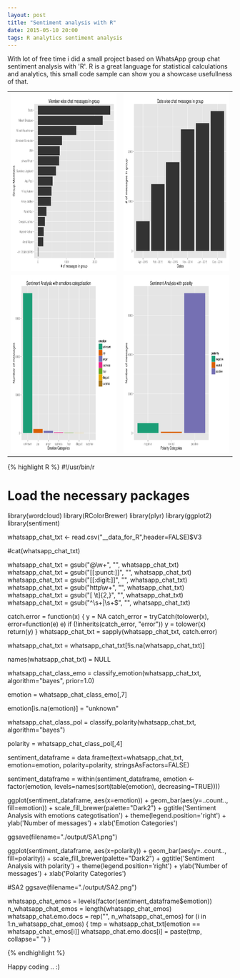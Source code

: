 ```yaml
---
layout: post
title: "Sentiment analysis with R"
date: 2015-05-10 20:00
tags: R analytics sentiment analysis
---
```


With lot of free time i did a small project based on WhatsApp group chat sentiment analysis with 'R'. R is a great language for statistical calculations and analytics, this small code sample can show you a showcase usefullness of that.

<table border="0" align="center">
<tr>
<td><img src="/images/WA1.png" height="400" width="400"/></td>
<td><img src="/images/WA2.png" height="400" width="400"/></td>
</tr>
<tr>
<td><img src="/images/SA1.png" height="400" width="400"/></td>
<td><img src="/images/SA2.png" height="400" width="400"/></td>
</tr>
</table>


{% highlight R %}
#!/usr/bin/r

# Load the necessary packages
library(wordcloud)
library(RColorBrewer)
library(plyr)
library(ggplot2)
library(sentiment)


whatsapp_chat_txt <- read.csv("__data_for_R",header=FALSE)$V3

#cat(whatsapp_chat_txt)

whatsapp_chat_txt = gsub("@\\w+", "", whatsapp_chat_txt)
whatsapp_chat_txt = gsub("[[:punct:]]", "", whatsapp_chat_txt)
whatsapp_chat_txt = gsub("[[:digit:]]", "", whatsapp_chat_txt)
whatsapp_chat_txt = gsub("http\\w+", "", whatsapp_chat_txt)
whatsapp_chat_txt = gsub("[ \t]{2,}", "", whatsapp_chat_txt)
whatsapp_chat_txt = gsub("^\\s+|\\s+$", "", whatsapp_chat_txt)


catch.error = function(x)
{
y = NA
catch_error = tryCatch(tolower(x), error=function(e) e)
if (!inherits(catch_error, "error"))
y = tolower(x)
return(y)
}
whatsapp_chat_txt = sapply(whatsapp_chat_txt, catch.error)

whatsapp_chat_txt = whatsapp_chat_txt[!is.na(whatsapp_chat_txt)]

names(whatsapp_chat_txt) = NULL

whatsapp_chat_class_emo = classify_emotion(whatsapp_chat_txt, algorithm="bayes", prior=1.0)

emotion = whatsapp_chat_class_emo[,7]

emotion[is.na(emotion)] = "unknown"

whatsapp_chat_class_pol = classify_polarity(whatsapp_chat_txt, algorithm="bayes")

polarity = whatsapp_chat_class_pol[,4]

sentiment_dataframe = data.frame(text=whatsapp_chat_txt, emotion=emotion, polarity=polarity, stringsAsFactors=FALSE)

sentiment_dataframe = within(sentiment_dataframe, emotion <- factor(emotion, levels=names(sort(table(emotion), decreasing=TRUE))))

ggplot(sentiment_dataframe, aes(x=emotion)) + geom_bar(aes(y=..count.., fill=emotion)) +
scale_fill_brewer(palette="Dark2") +
ggtitle('Sentiment Analysis with emotions categotisation') +
theme(legend.position='right') + ylab('Number of messages') + xlab('Emotion Categories')

ggsave(filename="./output/SA1.png")

ggplot(sentiment_dataframe, aes(x=polarity)) +
geom_bar(aes(y=..count.., fill=polarity)) +
scale_fill_brewer(palette="Dark2") +
ggtitle('Sentiment Analysis with polarity') +
theme(legend.position='right') + ylab('Number of messages') + xlab('Polarity Categories')

#SA2
ggsave(filename="./output/SA2.png")

whatsapp_chat_emos = levels(factor(sentiment_dataframe$emotion))
n_whatsapp_chat_emos = length(whatsapp_chat_emos)
whatsapp_chat.emo.docs = rep("", n_whatsapp_chat_emos)
for (i in 1:n_whatsapp_chat_emos)
{
tmp = whatsapp_chat_txt[emotion == whatsapp_chat_emos[i]]
whatsapp_chat.emo.docs[i] = paste(tmp, collapse=" ")
}

{% endhighlight %}

Happy coding .. :)
